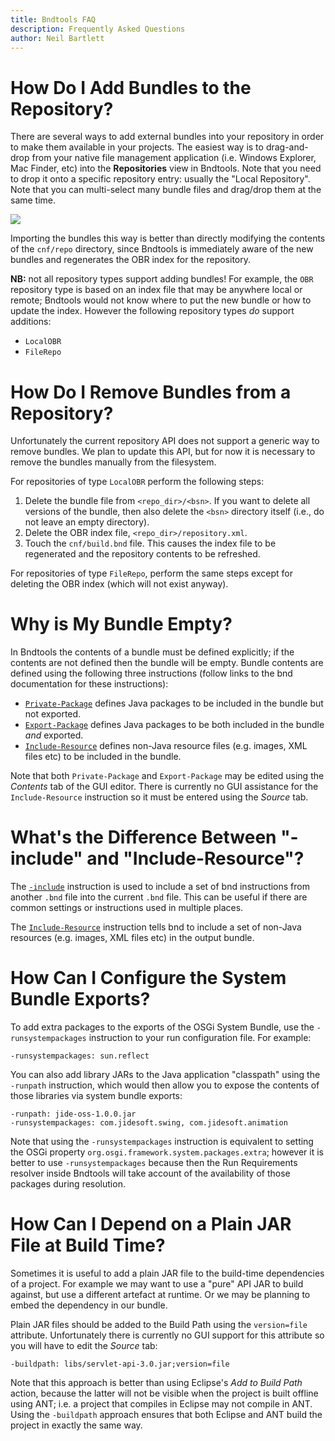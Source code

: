 ```yaml
---
title: Bndtools FAQ
description: Frequently Asked Questions
author: Neil Bartlett
---
```


How Do I Add Bundles to the Repository?
=======================================

There are several ways to add external bundles into your repository in order to make them available in your projects. The easiest way is to drag-and-drop from your native file management application (i.e. Windows Explorer, Mac Finder, etc) into the **Repositories** view in Bndtools. Note that you need to drop it onto a specific repository entry: usually the "Local Repository". Note that you can multi-select many bundle files and drag/drop them at the same time.

![](/images/faq/01.png)

Importing the bundles this way is better than directly modifying the contents of the `cnf/repo` directory, since Bndtools is immediately aware of the new bundles and regenerates the OBR index for the repository.

**NB:** not all repository types support adding bundles! For example, the `OBR` repository type is based on an index file that may be anywhere local or remote; Bndtools would not know where to put the new bundle or how to update the index. However the following repository types *do* support additions:

* `LocalOBR`
* `FileRepo`

How Do I Remove Bundles from a Repository?
==========================================

Unfortunately the current repository API does not support a generic way to remove bundles. We plan to update this API, but for now it is necessary to remove the bundles manually from the filesystem.

For repositories of type `LocalOBR` perform the following steps:

1. Delete the bundle file from `<repo_dir>/<bsn>`. If you want to delete all versions of the bundle, then also delete the `<bsn>` directory itself (i.e., do not leave an empty directory).
2. Delete the OBR index file, `<repo_dir>/repository.xml`.
3. Touch the `cnf/build.bnd` file. This causes the index file to be regenerated and the repository contents to be refreshed.

For repositories of type `FileRepo`, perform the same steps except for deleting the OBR index (which will not exist anyway).

Why is My Bundle Empty?
=======================

In Bndtools the contents of a bundle must be defined explicitly; if the contents are not defined then the bundle will be empty. Bundle contents are defined using the following three instructions (follow links to the bnd documentation for these instructions):

* [`Private-Package`](http://www.aqute.biz/Bnd/Format#private-package) defines Java packages to be included in the bundle but not exported.
* [`Export-Package`](http://www.aqute.biz/Bnd/Format#export-package) defines Java packages to be both included in the bundle *and* exported.
* [`Include-Resource`](http://www.aqute.biz/Bnd/Format#include-resource) defines non-Java resource files (e.g. images, XML files etc) to be included in the bundle.

Note that both `Private-Package` and `Export-Package` may be edited using the *Contents* tab of the GUI editor. There is currently no GUI assistance for the `Include-Resource` instruction so it must be entered using the *Source* tab.

What's the Difference Between "-include" and "Include-Resource"?
================================================================

The [`-include`](http://www.aqute.biz/Bnd/Format#directives) instruction is used to include a set of bnd instructions from another `.bnd` file into the current `.bnd` file. This can be useful if there are common settings or instructions used in multiple places.

The [`Include-Resource`](http://www.aqute.biz/Bnd/Format#include-resource) instruction tells bnd to include a set of non-Java resources (e.g. images, XML files etc) in the output bundle.

How Can I Configure the System Bundle Exports?
==============================================

To add extra packages to the exports of the OSGi System Bundle, use the `-runsystempackages` instruction to your run configuration file. For example:

    -runsystempackages: sun.reflect

You can also add library JARs to the Java application "classpath" using the `-runpath` instruction, which would then allow you to expose the contents of those libraries via system bundle exports:

    -runpath: jide-oss-1.0.0.jar
    -runsystempackages: com.jidesoft.swing, com.jidesoft.animation

Note that using the `-runsystempackages` instruction is equivalent to setting the OSGi property `org.osgi.framework.system.packages.extra`; however it is better to use `-runsystempackages` because then the Run Requirements resolver inside Bndtools will take account of the availability of those packages during resolution.

How Can I Depend on a Plain JAR File at Build Time?
===================================================

Sometimes it is useful to add a plain JAR file to the build-time dependencies of a project. For example we may want to use a "pure" API JAR to build against, but use a different artefact at runtime. Or we may be planning to embed the dependency in our bundle.

Plain JAR files should be added to the Build Path using the `version=file` attribute. Unfortunately there is currently no GUI support for this attribute so you will have to edit the *Source* tab:

    -buildpath: libs/servlet-api-3.0.jar;version=file

Note that this approach is better than using Eclipse's *Add to Build Path* action, because the latter will not be visible when the project is built offline using ANT; i.e. a project that compiles in Eclipse may not compile in ANT. Using the `-buildpath` approach ensures that both Eclipse and ANT build the project in exactly the same way.

